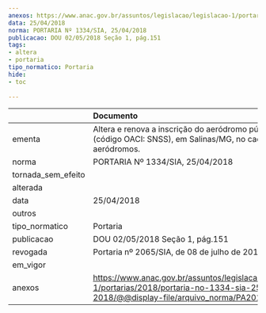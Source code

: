 ```yaml
---
anexos: https://www.anac.gov.br/assuntos/legislacao/legislacao-1/portarias/2018/portaria-no-1334-sia-25-04-2018/@@display-file/arquivo_norma/PA2018-1334.pdf
data: 25/04/2018
norma: PORTARIA Nº 1334/SIA, 25/04/2018
publicacao: DOU 02/05/2018 Seção 1, pág.151
tags:
- altera
- portaria
tipo_normatico: Portaria
hide: 
- toc 
 
---
```


|                    | Documento                                                                                                                                            |
|:-------------------|:-----------------------------------------------------------------------------------------------------------------------------------------------------|
| ementa             | Altera e renova a inscrição do aeródromo público Salinas (código OACI: SNSS), em Salinas/MG, no cadastro de aeródromos.                              |
| norma              | PORTARIA Nº 1334/SIA, 25/04/2018                                                                                                                     |
| tornada_sem_efeito |                                                                                                                                                      |
| alterada           |                                                                                                                                                      |
| data               | 25/04/2018                                                                                                                                           |
| outros             |                                                                                                                                                      |
| tipo_normatico     | Portaria                                                                                                                                             |
| publicacao         | DOU 02/05/2018 Seção 1, pág.151                                                                                                                      |
| revogada           | Portaria nº 2065/SIA, de 08 de julho de 2019.                                                                                                        |
| em_vigor           |                                                                                                                                                      |
| anexos             | https://www.anac.gov.br/assuntos/legislacao/legislacao-1/portarias/2018/portaria-no-1334-sia-25-04-2018/@@display-file/arquivo_norma/PA2018-1334.pdf |